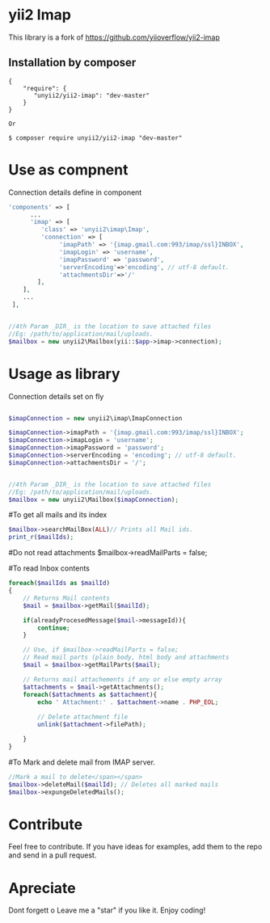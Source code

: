 yii2 Imap
==========
This library is a fork of https://github.com/yiioverflow/yii2-imap

Installation by composer
------------
```composer
{
    "require": {
       "unyii2/yii2-imap": "dev-master"
    }
}

Or

$ composer require unyii2/yii2-imap "dev-master"
```

# Use as compnent

Connection details define in component

```php
'components' => [
      ...
      'imap' => [
         'class' => 'unyii2\imap\Imap',
         'connection' => [
              'imapPath' => '{imap.gmail.com:993/imap/ssl}INBOX',
              'imapLogin' => 'username',
              'imapPassword' => 'password',
              'serverEncoding'=>'encoding', // utf-8 default.
              'attachmentsDir'=>'/'
        ],
    ],
    ...
 ],


//4th Param _DIR_ is the location to save attached files 
//Eg: /path/to/application/mail/uploads.
$mailbox = new unyii2\Mailbox(yii::$app->imap->connection);
```

# Usage as library

Connection details set on fly

```php

$imapConnection = new unyii2\imap\ImapConnection

$imapConnection->imapPath = '{imap.gmail.com:993/imap/ssl}INBOX';
$imapConnection->imapLogin = 'username';
$imapConnection->imapPassword = 'password';
$imapConnection->serverEncoding = 'encoding'; // utf-8 default.
$imapConnection->attachmentsDir = '/';


//4th Param _DIR_ is the location to save attached files 
//Eg: /path/to/application/mail/uploads.
$mailbox = new unyii2\Mailbox($imapConnection);
```

#To get all mails and its index
```php
$mailbox->searchMailBox(ALL)// Prints all Mail ids.
print_r($mailIds);
```

#Do not read attachments
$mailbox->readMailParts = false;

#To read Inbox contents
```php
foreach($mailIds as $mailId)
{
    // Returns Mail contents
    $mail = $mailbox->getMail($mailId); 

    if(alreadyProcesedMessage($mail->messageId)){
        continue;
    }

    // Use, if $mailbox->readMailParts = false; 
    // Read mail parts (plain body, html body and attachments
    $mail = $mailbox->getMailParts($mail);

    // Returns mail attachements if any or else empty array
    $attachments = $mail->getAttachments(); 
    foreach($attachments as $attachment){
        echo ' Attachment:' . $attachment->name . PHP_EOL;
        
        // Delete attachment file
        unlink($attachment->filePath);

    }
}
```

#To Mark and delete mail from IMAP server.
```php
//Mark a mail to delete</span></span> 
$mailbox->deleteMail($mailId); // Deletes all marked mails
$mailbox->expungeDeletedMails();
```

# Contribute
Feel free to contribute. If you have ideas for examples, add them to the repo and send in a pull request.

# Apreciate
Dont forgett o Leave me a "star" if you like it. Enjoy coding!
